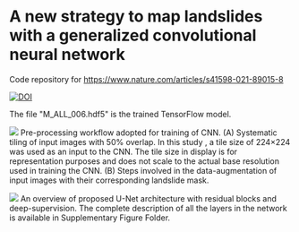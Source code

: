 # A new strategy to map landslides with a generalized convolutional neural network
Code repository for https://www.nature.com/articles/s41598-021-89015-8

[![DOI](https://zenodo.org/badge/320126384.svg)](https://zenodo.org/badge/latestdoi/320126384)

The file "M_ALL_006.hdf5" is the trained TensorFlow model.

![](https://media.springernature.com/full/springer-static/image/art%3A10.1038%2Fs41598-021-89015-8/MediaObjects/41598_2021_89015_Fig7_HTML.png?as=webp)
Pre-processing workflow adopted for training of CNN. (A) Systematic tiling of input images with 50% overlap. In this study , a tile size of 224×224 was used as an input to the CNN. The tile size in display is for representation purposes and does not scale to the actual base resolution used in training the CNN. (B) Steps involved in the data-augmentation of input images with their corresponding landslide mask.

![](https://media.springernature.com/full/springer-static/image/art%3A10.1038%2Fs41598-021-89015-8/MediaObjects/41598_2021_89015_Fig8_HTML.png?as=webp)
An overview of proposed U-Net architecture with residual blocks and deep-supervision. The complete description of all the layers in the network is available in Supplementary Figure Folder.
